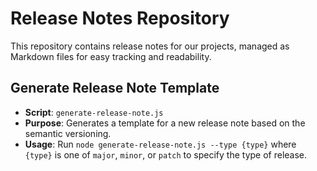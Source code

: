 # Release Notes Repository

This repository contains release notes for our projects, managed as Markdown files for easy tracking and readability. 

## Generate Release Note Template

- **Script**: `generate-release-note.js`
- **Purpose**: Generates a template for a new release note based on the semantic versioning. 
- **Usage**: Run `node generate-release-note.js --type {type}` where `{type}` is one of `major`, `minor`, or `patch` to specify the type of release.
